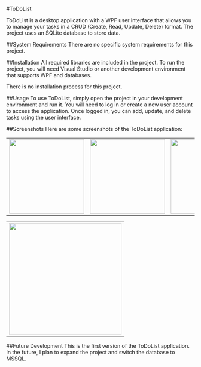 #ToDoList

ToDoList is a desktop application with a WPF user interface that allows you to manage your tasks in a CRUD (Create, Read, Update, Delete) format. The project uses an SQLite database to store data.

##System Requirements
There are no specific system requirements for this project.

##Installation
All required libraries are included in the project. To run the project, you will need Visual Studio or another development environment that supports WPF and databases.

There is no installation process for this project.

##Usage
To use ToDoList, simply open the project in your development environment and run it. You will need to log in or create a new user account to access the application. Once logged in, you can add, update, and delete tasks using the user interface.

##Screenshots
Here are some screenshots of the ToDoList application:
<table>
  <tr>
    <td><img src="https://github.com/Cebix90/ToDoListProject/assets/79079434/027e603e-089b-43a9-b300-cbe6bde5cdaf" width="200"></td>
    <td><img src="https://github.com/Cebix90/ToDoListProject/assets/79079434/11fd59e3-db63-453f-b09a-07d88ce053d1" width="200"></td>
    <td><img src="https://github.com/Cebix90/ToDoListProject/assets/79079434/6f8a0dd0-f80e-4bb6-84d4-28115505ef61" width="200"></td>
  </tr>
</table>
<table>
  <tr>
    <td><img src="https://github.com/Cebix90/ToDoListProject/assets/79079434/7baca87c-9fda-4cbb-9654-bc1ccd5a0a5c" width="300"></td>
  </tr>
</table>

##Future Development
This is the first version of the ToDoList application. In the future, I plan to expand the project and switch the database to MSSQL.
